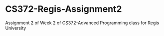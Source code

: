 # CS372-Regis-Assignment2
Assignment 2 of Week 2 of CS372-Advanced Programming class for Regis University
